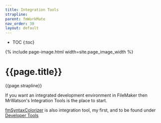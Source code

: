```yaml
---
title: Integration Tools
strapline: 
parent: fmWorkMate
nav_order: 30
layout: default
---
```

- TOC
{:toc}

{% include page-image.html width=site.page_image_width %}

# {{page.title}}

{{page.strapline}}

If you want an integrated development environment in FileMaker then MrWatson's Integration Tools is the place to start.

[fmSyntaxColorizer](fmsyntaxcolorizer.html) is also integration tool, my first, and to be found under [Developer Tools](developer-tools.html)